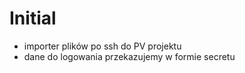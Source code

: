 # Initial

- importer plików po ssh do PV projektu
- dane do logowania przekazujemy w formie secretu